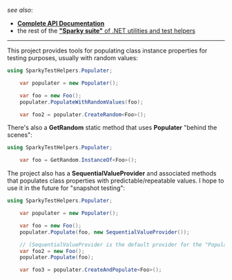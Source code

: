 ﻿
_see also_:
* [**Complete API Documentation**](https://github.com/BrianSchroer/sparky-test-helpers/blob/master/SparkyTestHelpers.Populater/Help/Home.md)
* the rest of the [**"Sparky suite"** of .NET utilities and test helpers](https://www.nuget.org/profiles/BrianSchroer)
---
This project provides tools for populating class instance properties for testing purposes, usually with random values:

```csharp
using SparkyTestHelpers.Populater;
```
```csharp
    var populater = new Populater();

    var foo = new Foo();
    populater.PopulateWithRandomValues(foo);

    var foo2 = populater.CreateRandom<Foo>();
```

There's also a **GetRandom** static method that uses **Populater** "behind the scenes":

```csharp
using SparkyTestHelpers.Populater;
```
```csharp
    var foo = GetRandom.InstanceOf<Foo>();
```

The project also has a **SequentialValueProvider** and associated methods that populates class properties with predictable/repeatable values. I hope to use it in the future for "snapshot testing":

```csharp
using SparkyTestHelpers.Populater;
```
```csharp
    var populater = new Populater();

    var foo = new Foo();
    populater.Populate(foo, new SequentialValueProvider()); 

    // (SequentialValueProvider is the default provider for the "Populate" method:
    var foo2 = new Foo();
    populater.Populate(foo);

    var foo3 = populater.CreateAndPopulate<Foo>();
```